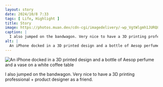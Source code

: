 ```yaml
---
layout: story
date: 2024/10/8 7:33
tags: [ Life, Highlight ]
title: Story
image: https://photos.muan.dev/cdn-cgi/imagedelivery/-wp_VgtWlgmh1JURQ8t1mg/a97c22fc-a534-46c8-3285-9e0033528000/public
caption: |
  I also jumped on the bandwagon. Very nice to have a 3D printing professional + product designer as a friend. 
alt: |
  An iPhone docked in a 3D printed design and a bottle of Aesop perfume and a vase on a white coffee table
---
```


![An iPhone docked in a 3D printed design and a bottle of Aesop perfume and a vase on a white coffee table](https://photos.muan.dev/cdn-cgi/imagedelivery/-wp_VgtWlgmh1JURQ8t1mg/a97c22fc-a534-46c8-3285-9e0033528000/public)

I also jumped on the bandwagon. Very nice to have a 3D printing professional + product designer as a friend. 

